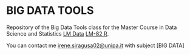 # BIG DATA TOOLS
Repository of the Big Data Tools class for the Master Course in Data Science and Statistics [LM Data](https://www.unipa.it/dipartimenti/seas/cds/statisticaedatascience2316) [LM-82 R](https://www.unipa.it/dipartimenti/seas/cds/statisticaedatascience2315).

You can contact me irene.siragusa02@unipa.it with subject [BIG DATA]
